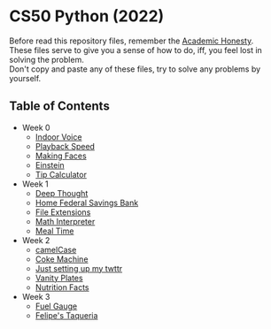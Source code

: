 # CS50 Python (2022)

Before read this repository files, remember the [Academic Honesty](https://cs50.harvard.edu/x/honesty/).
<br/>
These files serve to give you a sense of how to do, iff, you feel lost in solving the problem.
<br/>
Don't copy and paste any of these files, try to solve any problems by yourself.

## Table of Contents
  * Week 0
    * [Indoor Voice](./week0/indoor/indoor.py)
    * [Playback Speed](./week0/playback/playback.py)
    * [Making Faces](./week0/faces/faces.py)
    * [Einstein](./week0/einstein/einstein.py)
    * [Tip Calculator](./week0/tip/tip.py)
  * Week 1
    * [Deep Thought](./week1/deep/deep.py)
    * [Home Federal Savings Bank](./week1/bank/bank.py)
    * [File Extensions](./week1/extensions/extensions.py)
    * [Math Interpreter](./week1/interpreter/interpreter.py)
    * [Meal Time](./week1/meal/meal.py)
  * Week 2
    * [camelCase](./week2/camel/camel.py)
    * [Coke Machine](./week2/coke/coke.py)
    * [Just setting up my twttr](./week2/twttr/twttr.py)
    * [Vanity Plates](./week2/plates/plates.py)
    * [Nutrition Facts](./week2/nutrition/nutrition.py)
  * Week 3
    * [Fuel Gauge](./week3/fuel/fuel.py)
    * [Felipe's Taqueria](./week3/taqueria/taqueria.py)

